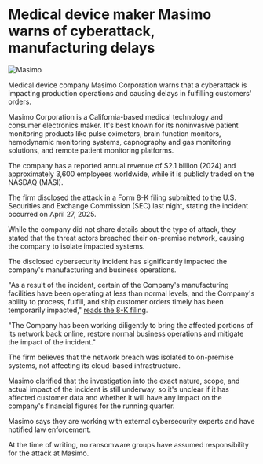 # Medical device maker Masimo warns of cyberattack, manufacturing delays

![Masimo](https://www.bleepstatic.com/content/hl-images/2025/05/07/Masimo-device.jpg)

Medical device company Masimo Corporation warns that a cyberattack is impacting production operations and causing delays in fulfilling customers' orders.

Masimo Corporation is a California-based medical technology and consumer electronics maker. It's best known for its noninvasive patient monitoring products like pulse oximeters, brain function monitors, hemodynamic monitoring systems, capnography and gas monitoring solutions, and remote patient monitoring platforms.

The company has a reported annual revenue of $2.1 billion (2024) and approximately 3,600 employees worldwide, while it is publicly traded on the NASDAQ (MASI).

The firm disclosed the attack in a Form 8-K filing submitted to the U.S. Securities and Exchange Commission (SEC) last night, stating the incident occurred on April 27, 2025.

While the company did not share details about the type of attack, they stated that the threat actors breached their on-premise network, causing the company to isolate impacted systems.

The disclosed cybersecurity incident has significantly impacted the company's manufacturing and business operations.

"As a result of the incident, certain of the Company's manufacturing facilities have been operating at less than normal levels, and the Company's ability to process, fulfill, and ship customer orders timely has been temporarily impacted," [reads the 8-K filing](https://www.sec.gov/Archives/edgar/data/937556/000110465925045035/tm2514064d1%5F8k.htm).

"The Company has been working diligently to bring the affected portions of its network back online, restore normal business operations and mitigate the impact of the incident."

The firm believes that the network breach was isolated to on-premise systems, not affecting its cloud-based infrastructure.

Masimo clarified that the investigation into the exact nature, scope, and actual impact of the incident is still underway, so it's unclear if it has affected customer data and whether it will have any impact on the company's financial figures for the running quarter.

Masimo says they are working with external cybersecurity experts and have notified law enforcement.

At the time of writing, no ransomware groups have assumed responsibility for the attack at Masimo.